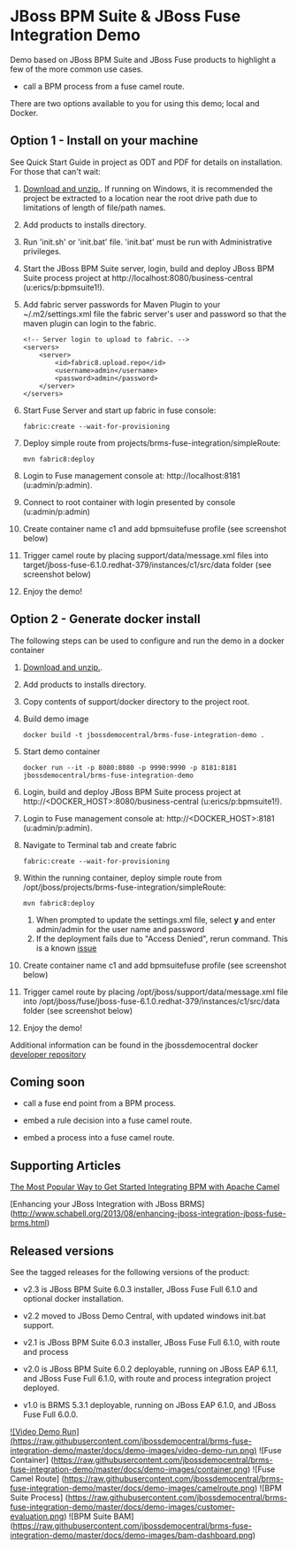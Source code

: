 JBoss BPM Suite & JBoss Fuse Integration Demo
=============================================
Demo based on JBoss BPM Suite and JBoss Fuse products to highlight a few of the more common use cases.

  * call a BPM process from a fuse camel route.

There are two options available to you for using this demo; local and Docker.


Option 1 - Install on your machine
----------------------------------
See Quick Start Guide in project as ODT and PDF for details on installation. For those that can't wait:

1. [Download and unzip.](https://github.com/jbossdemocentral/brms-fuse-integration-demo/archive/master.zip). If running on Windows, it is recommended the project be extracted to a location near the root drive path due to limitations of length of file/path names.

2. Add products to installs directory.

3. Run 'init.sh' or 'init.bat' file. 'init.bat' must be run with Administrative privileges.

4. Start the JBoss BPM Suite server, login, build and deploy JBoss BPM Suite process project at http://localhost:8080/business-central (u:erics/p:bpmsuite1!).

5. Add fabric server passwords for Maven Plugin to your ~/.m2/settings.xml file the fabric server's user and password so that the maven plugin can login to the fabric.

     ```
     <!-- Server login to upload to fabric. -->
     <servers>
         <server>
             <id>fabric8.upload.repo</id>
             <username>admin</username>
             <password>admin</password>
         </server>
     </servers> 
     ```

6. Start Fuse Server and start up fabric in fuse console: 

     ```
     fabric:create --wait-for-provisioning 
     ```

7. Deploy simple route from projects/brms-fuse-integration/simpleRoute:

     ```
     mvn fabric8:deploy
     ```

8. Login to Fuse management console at:  http://localhost:8181    (u:admin/p:admin).

9. Connect to root container with login presented by console  (u:admin/p:admin)   

10. Create container name c1 and add bpmsuitefuse profile (see screenshot below)

11. Trigger camel route by placing support/data/message.xml files into target/jboss-fuse-6.1.0.redhat-379/instances/c1/src/data folder (see screenshot below)

12. Enjoy the demo!


Option 2 - Generate docker install
----------------------------------
The following steps can be used to configure and run the demo in a docker container

1. [Download and unzip.](https://github.com/jbossdemocentral/brms-fuse-integration-demo/archive/master.zip). 

2. Add products to installs directory.

3. Copy contents of support/docker directory to the project root.

4. Build demo image

	```
	docker build -t jbossdemocentral/brms-fuse-integration-demo .
	```

5. Start demo container

	```
	docker run --it -p 8080:8080 -p 9990:9990 -p 8181:8181 jbossdemocentral/brms-fuse-integration-demo
	``` 
	
6. Login, build and deploy JBoss BPM Suite process project at http://<DOCKER_HOST>:8080/business-central (u:erics/p:bpmsuite1!).

7. Login to Fuse management console at:  http://<DOCKER_HOST>:8181    (u:admin/p:admin).

8. Navigate to Terminal tab and create fabric

     ```
     fabric:create --wait-for-provisioning 
     ```

9. Within the running container, deploy simple route from /opt/jboss/projects/brms-fuse-integration/simpleRoute:

     ```
     mvn fabric8:deploy
     ``` 
	
	1. When prompted to update the settings.xml file, select **y** and enter admin/admin for the user name and password
	2. If the deployment fails due to "Access Denied", rerun command. This is a known [issue](https://github.com/fabric8io/fabric8/issues/1404)

10. Create container name c1 and add bpmsuitefuse profile (see screenshot below)

11. Trigger camel route by placing /opt/jboss/support/data/message.xml file into /opt/jboss/fuse/jboss-fuse-6.1.0.redhat-379/instances/c1/src/data folder (see screenshot below)

12. Enjoy the demo!
  
Additional information can be found in the jbossdemocentral docker [developer repository](https://github.com/jbossdemocentral/docker-developer)


Coming soon
-----------

  * call a fuse end point from a BPM process.

  * embed a rule decision into a fuse camel route.

  * embed a process into a fuse camel route.


Supporting Articles
-------------------
[The Most Popular Way to Get Started Integrating BPM with Apache Camel](http://www.schabell.org/2014/09/most-popular-way-get-started-integrating-bpm-apache-camel.html)

[Enhancing your JBoss Integration with JBoss BRMS] (http://www.schabell.org/2013/08/enhancing-jboss-integration-jboss-fuse-brms.html)


Released versions
-----------------
See the tagged releases for the following versions of the product:

- v2.3 is JBoss BPM Suite 6.0.3 installer, JBoss Fuse Full 6.1.0 and optional docker installation. 

- v2.2 moved to JBoss Demo Central, with updated windows init.bat support.

- v2.1 is JBoss BPM Suite 6.0.3 installer, JBoss Fuse Full 6.1.0, with route and process

- v2.0 is JBoss BPM Suite 6.0.2 deployable, running on JBoss EAP 6.1.1, and JBoss Fuse Full 6.1.0, with route and process integration project deployed.

- v1.0 is BRMS 5.3.1 deployable, running on JBoss EAP 6.1.0, and JBoss Fuse Full 6.0.0.


[![Video Demo Run] (https://raw.githubusercontent.com/jbossdemocentral/brms-fuse-integration-demo/master/docs/demo-images/video-demo-run.png)](http://vimeo.com/ericschabell/bpmsuite-fuse-integraiton-demo-run)
![Fuse Container] (https://raw.githubusercontent.com/jbossdemocentral/brms-fuse-integration-demo/master/docs/demo-images/container.png)
![Fuse Camel Route] (https://raw.githubusercontent.com/jbossdemocentral/brms-fuse-integration-demo/master/docs/demo-images/camelroute.png)
![BPM Suite Process] (https://raw.githubusercontent.com/jbossdemocentral/brms-fuse-integration-demo/master/docs/demo-images/customer-evaluation.png)
![BPM Suite BAM] (https://raw.githubusercontent.com/jbossdemocentral/brms-fuse-integration-demo/master/docs/demo-images/bam-dashboard.png)
